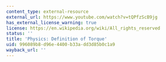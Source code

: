 ```yaml
---
content_type: external-resource
external_url: https://www.youtube.com/watch?v=tQPfzScB9jg
has_external_license_warning: true
license: https://en.wikipedia.org/wiki/All_rights_reserved
status: ''
title: 'Physics: Definition of Torque'
uid: 996089b8-d96e-4400-b33a-dd3d85b0c1a9
wayback_url: ''
---
```


